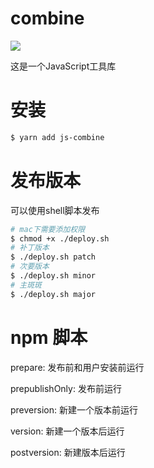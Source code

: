 # combine

![](https://travis-ci.org/xuzpeng/combine.svg?branch=master)

这是一个JavaScript工具库

# 安装

```bash
$ yarn add js-combine
```

# 发布版本

可以使用shell脚本发布

```bash
# mac下需要添加权限
$ chmod +x ./deploy.sh
# 补丁版本
$ ./deploy.sh patch
# 次要版本
$ ./deploy.sh minor
# 主斑斑
$ ./deploy.sh major
```

# npm 脚本

prepare: 发布前和用户安装前运行

prepublishOnly: 发布前运行

preversion: 新建一个版本前运行

version: 新建一个版本后运行

postversion: 新建版本后运行
